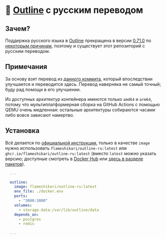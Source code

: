 # 📖 [Outline](https://github.com/outline/outline) с русским переводом

## Зачем?

Поддержка русского языка в [Outline](https://github.com/outline/outline) прекращена в версии [0.71.0](https://github.com/outline/outline/releases/tag/v0.71.0) по [некоторым причинам](https://github.com/outline/outline/discussions/5706), поэтому и существует этот репозиторий с русским переводом.

## Примечания

За основу взят перевод из [данного коммита](https://github.com/outline/outline/commit/228d1faa9fd3cbb82409d98e1443fed65adc5715), который впоследствии улучшается и переводится здесь. Перевод наверняка не самый точный; буду рад помощи в его улучшении.

Из доступных архитектур контейнера имеются только `amd64` и `arm64`, потому что мультиплатформерная сборка на GitHub Actions с помощью QEMU очень медленная: остальные архитектуры собираются часами либо вовсе зависают намертво.

## Установка

Всё делается по [официальной инструкции](https://docs.getoutline.com/s/hosting/doc/docker-7pfeLP5a8t), только в качестве `image` нужно использовать `flameshikari/outline-ru:latest` или `ghcr.io/flameshikari/outline-ru:latest` (вместо `latest` можно указать версию; доступные смотреть в [Docker Hub](https://hub.docker.com/r/flameshikari/outline-ru/tags) или [здесь в разделе пакетов](https://github.com/flameshikari/outline-ru/pkgs/container/outline-ru)).

```yaml
  ...

  outline:
    image: flameshikari/outline-ru:latest
    env_file: ./docker.env
    ports:
      - "3000:3000"
    volumes:
      - storage-data:/var/lib/outline/data
    depends_on:
      - postgres
      - redis

  ...
```
